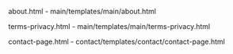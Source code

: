 about.html - main/templates/main/about.html

terms-privacy.html - main/templates/main/terms-privacy.html

contact-page.html - contact/templates/contact/contact-page.html
